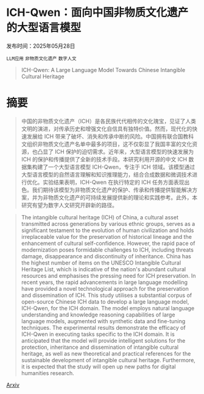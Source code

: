 # ICH-Qwen：面向中国非物质文化遗产的大型语言模型

发布时间：2025年05月28日

`LLM应用` `非物质文化遗产` `数字人文`

> ICH-Qwen: A Large Language Model Towards Chinese Intangible Cultural Heritage

# 摘要

> 中国的非物质文化遗产（ICH）是各民族代代相传的文化瑰宝，见证了人类文明的演进，对传承历史和增强文化自信具有独特价值。然而，现代化的快速发展给 ICH 带来了破坏、消失和传承中断的风险。中国拥有联合国教科文组织非物质文化遗产名单中最多的项目，这不仅彰显了我国丰富的文化资源，也凸显了 ICH 保护的迫切需求。近年来，大型语言模型的快速发展为 ICH 的保护和传播提供了全新的技术手段。本研究利用开源的中文 ICH 数据集构建了一个大型语言模型 ICH-Qwen，专注于 ICH 领域。该模型通过大型语言模型的自然语言理解和知识推理能力，结合合成数据和微调技术进行优化。实验结果表明，ICH-Qwen 在执行特定的 ICH 任务方面表现出色。我们期待该模型为非物质文化遗产的保护、传承和传播提供智能解决方案，并为非物质文化遗产的可持续发展提供新的理论和实践参考。此外，本研究有望为数字人文研究开辟新的路径。

> The intangible cultural heritage (ICH) of China, a cultural asset transmitted across generations by various ethnic groups, serves as a significant testament to the evolution of human civilization and holds irreplaceable value for the preservation of historical lineage and the enhancement of cultural self-confidence. However, the rapid pace of modernization poses formidable challenges to ICH, including threats damage, disappearance and discontinuity of inheritance. China has the highest number of items on the UNESCO Intangible Cultural Heritage List, which is indicative of the nation's abundant cultural resources and emphasises the pressing need for ICH preservation. In recent years, the rapid advancements in large language modelling have provided a novel technological approach for the preservation and dissemination of ICH. This study utilises a substantial corpus of open-source Chinese ICH data to develop a large language model, ICH-Qwen, for the ICH domain. The model employs natural language understanding and knowledge reasoning capabilities of large language models, augmented with synthetic data and fine-tuning techniques. The experimental results demonstrate the efficacy of ICH-Qwen in executing tasks specific to the ICH domain. It is anticipated that the model will provide intelligent solutions for the protection, inheritance and dissemination of intangible cultural heritage, as well as new theoretical and practical references for the sustainable development of intangible cultural heritage. Furthermore, it is expected that the study will open up new paths for digital humanities research.

[Arxiv](https://arxiv.org/abs/2505.23831)